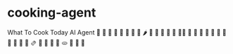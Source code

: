 # cooking-agent
What To Cook Today AI Agent 🍑 🍅 🥔 🍠 🥚 🍳 🍲 🥕 🌶️ 🥦 🧄 🫘 🫚 🫛 🍄‍🟫 🥟 🍤 🍝 🍜 🍚 🍛 🥗 🍣 🥪 🥙 🌯 🫔 🍞 🧀 🥐 🥖 🫓 🍮 🍓 🤯
